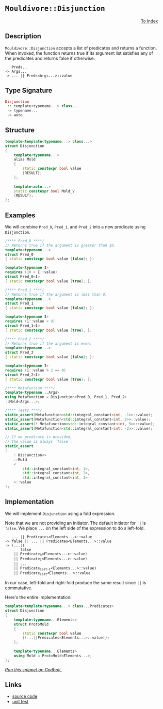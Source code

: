 <!-- Copyright 2024 Feng Mofan
SPDX-License-Identifier: Apache-2.0 -->

# `Mouldivore::Disjunction`

<p style='text-align: right;'><a href="../../../facilities/metafunctions.md#mouldivore-disjuction">To Index</a></p>

## Description

`Mouldivore::Disjunction` accepts a list of predicates and returns a function.
When invoked, the function returns true if its argument list satisfies any of the predicates and returns false if otherwise.

<pre><code>   Preds...
-> Args...
-> ... || Preds&lt;Args...&gt;::value</code></pre>

## Type Signature

```Haskell
Disjunction
 :: template<typename...> class... 
 -> typename...
 -> auto
```

## Structure

```C++
template<template<typename...> class...>
struct Disjunction
{
    template<typename...>
    alias Mold
    {
        static constexpr bool value
        {RESULT};
    };
    
    template<auto...>
    static constexpr bool Mold_v
    {RESULT};
};
```

## Examples

We will combine `Pred_0`, `Pred_1`, and `Pred_2` into a new predicate using `Disjunction`.

```C++
/**** Pred_0 ****/
// Returns true if the argument is greater than 10.
template<typename...>
struct Pred_0
{ static constexpr bool value {false}; };

template<typename I>
requires (10 < I::value)
struct Pred_0<I>
{ static constexpr bool value {true}; };

/**** Pred_1 ****/
// Returns true if the argument is less than 0.
template<typename...>
struct Pred_1
{ static constexpr bool value {false}; };

template<typename I>
requires (I::value < 0)
struct Pred_1<I>
{ static constexpr bool value {true}; };

/**** Pred_2 ****/
// Returns true if the argument is even.
template<typename...>
struct Pred_2
{ static constexpr bool value {false}; };

template<typename I>
requires (I::value % 2 == 0)
struct Pred_2<I>
{ static constexpr bool value {true}; };

/**** Metafuntion ****/
template<typename...Args>
using Metafunction = Disjunction<Pred_0, Pred_1, Pred_2>
::Mold<Args...>;

/**** Tests ****/
static_assert(Metafunction<std::integral_constant<int, -1>>::value);
static_assert(Metafunction<std::integral_constant<int, 2>>::value);
static_assert(! Metafunction<std::integral_constant<int, 5>>::value);
static_assert(Metafunction<std::integral_constant<int, -2>>::value);

// If no predicate is provided,
// the value is always `false`.
static_assert
(
    ! Disjunction<>
    ::Mold
    <
        std::integral_constant<int, 1>,
        std::integral_constant<int, 2>,
        std::integral_constant<int, 3>
    >::value
);
```

## Implementation

We will implement `Disjunction` using a fold expression.

Note that we are not providing an initiator. The default initiator for `||` is `false`. We place `...` on the left side of the expression to do a left-fold.

<pre><code>   ... || Predicates&lt;Elements...&gt;::value
-> false || ... || Predicates&lt;Elements...&gt;::value
-> (...((
       false
    || Predicate<sub>0</sub>&lt;Elements...&gt;::value)
    || Predicate<sub>1</sub>&lt;Elements...&gt;::value)
    || ...
    || Predicate<sub>Last-1</sub>&lt;Elements...&gt;::value)
    || Predicate<sub>Last</sub>&lt;Elements...&gt;::value
</code></pre>

In our case, left-fold and right-fold produce the same result since `||` is commutative.

Here's the entire implementation:

```C++
template<template<typename...> class...Predicates>
struct Disjunction
{
    template<typename...Elements>
    struct ProtoMold
    {
        static constexpr bool value
        {(...||Predicates<Elements...>::value)};
    };
    
    template<typename...Elements>
    using Mold = ProtoMold<Elements...>;
};
```

[*Run this snippet on Godbolt.*](https://godbolt.org/#z:OYLghAFBqd5QCxAYwPYBMCmBRdBLAF1QCcAaPECAMzwBtMA7AQwFtMQByARg9KtQYEAysib0QXACx8BBAKoBnTAAUAHpwAMvAFYTStJg1DIApACYAQuYukl9ZATwDKjdAGFUtAK4sGIAMykrgAyeAyYAHI%2BAEaYxCAAHBqkAA6oCoRODB7evgGp6ZkCoeFRLLHxSbaY9o4CQgRMxAQ5Pn6BdpgOWQ1NBCWRMXGJyQqNza15HeP9YYPlw0kAlLaoXsTI7BwA9ABU%2BweHR8cH2yYaAIJ7BwDUAJIsKfRsgkx1DDeHZ5fXJ38n3wu5wuBEwjwMoJM/jcoPBb0wUJhAE8UoxWJgAHRYqHYG7IAwKBRYjHKYiYfCiUEKHHAsbELwOG4AETwCm0XgY3QEwJMAHYrJcbkKbrCnvDEQQUWi2MTsM9GARqf5sMDhTc6QyCDdSagiABZTzoVXCvkCi5qtVjN54ZB4gRjTCqFLEG7RVCeG4ANzEXgRgotQtNEGJfLcodJ5Jt8KVbjlYIVROxypAIG93kwSz5TKhZrVWZzxsD/qFoohCOhktRzBlWLjL0VNOLNy8GSMNwNtHQNyhTO1xF1qA7RuhdYTIeVBcu%2Bf8ZuBv3%2BR0B85u2FUrCemE%2BpznC4BPKnZn8YXxXiw3YrUoA%2BgRiExCEqVVOfoc%2B%2BTLxot/sl9sbgAlTAEOsDAKCK9KbngVAiggm5NMAPgKjcrI3MAZLwi6BAIIYNxcBoGLAqW4oXlW6Ljo%2BFwaoyEboO%2BPL8uqjSOLaaDAaCToum6Hppr63b8lQYhKNOFg8dmM77iCYJipCRHSpudyNhcZIAI5eHgZIgRAOHnm49wplxGa0jemqvtRGiInJE5TnRVqMXaLGOs6rrurQXo%2BpupqGQivIiUJglicuVGXlwn67N%2Bf4AUBIEeYhkEYTBxBwfWiEgfQhJQVhuH4RJZYSlK1aYkmZEUVqAVcLRQnWTatkOmxjmca5PEWHxtACV5ObCZOQKXARUnIsRbD3PJSkqWpNwQHcun1YiNwaJmlxFcZgVmfJpr0daTH2qxDkcc5ekNR5gntaJT5XC%2BAVmMFoX/oBxDAaB3EQVBcUJQhSGYJ6jB4V1WWEb1MmkQZ9KUWS1FmGVq02cx1VbU5Lnpg1TUtd5h2zl9cI9ZWMkDRZCmYMpqmYOp42ppNZgAKw3OdPY9tNs3kYZQNvqD0LmWRK0Vetdk1dtsPce5YEHb5x3LnqAFMFQHLvBdmVo%2BWv15cSCnAA%2BwItmEwDtqL4ucpL1MsmyHJcgwiIBckC1cKQC1M2RKZDoiiuJnhE5HZ1J23AAKgTipS3NDE2peTCEnEBAQCLjRa4biJjOgKZhKCKFiJekONIIiKxxbAC0pVO9gE3ppmzvs/7gfNCHmsG%2B8kcENHICx5g8e0InG2GAQqeCBbVs4rnvr52ahcB0oJdgGAGth%2BXWSV9Xtf143LHN63BAW6TNLJsTecdX3xfB6HYtj9y0JRzHgh17eDdJ3P0Jpzc6cdyvek935P53JBDCoDczqRpS4Egc6qCengWDoFIHOH8sUeZfxuGIAA7kwJEIETAADYNAIwRIgz6dM1pFwHi3S4EBCw3CHsyVk7Jtbj2hPJNUNtDR4MRHgy0VdD5xxPjPK0KcL5t2wjiIBTY6GTyPtPM%2BrC3CXytlw80AZ6K8MYQnARLc2ELxuP4chJpb6uWBD3DgKxaCcFJrwPwHAtCkFQJwMMlhrDqjWBsNyh4eCkAIJoDRKwADWIBSaSAxBoBIZgzAAE5vFcFJh4hIXBeS8mkFojgkheAsAkBoZIeiDFGI4LwBQIBkh2P0Ro0gcBYAwEQCANYBAUheAXhQCAaBHh0DiBEdEnBVAJHgeneBkhkLIFtFIDEZheCRiIMQf%2Beh%2BCCBEGIdgUgZCCEUCodQGTSC6HNpA28KROA8E0do3R9jDGcAAPLFKKVqVAkE6kNKaS0tpbjzoQA8BU%2BgLpzD%2BC4EsXg6StArAgEgcpKRKlkFKe8z5IBgBSDMHwOgoJiApIgNEdZ0QwhNCREs3gULmDECRJs6I2gujpJseU%2BsmyGC0FhdMrA0QvDADcGIZqcLSBYBYIYYA4gCX426O9FJ0zHRdGKVsGxtdwkGNoHgaIt4kUeCwOsm8eBoncF4O9YgbolBMjBDS3lRh7ErCoAYJWAA1PAmBIGbKrBSgZwhRDiFGQaiZah1mzP0DSlA1hrD6D5SkyAKxUApHeMy9OUceymFMZYMwCSpW9KwI6iAKxOiGxcAwdwng2h6BCHMMoFQ9BpAyO8SYfhzbJqKAwAYCbhjmzDe8XoExo15HzTUdFPQZg5qGPEfNMw016CtM0atCxa2hosZsCQKyOA6NIPE3giSbiHMac04ArTsJnNGrgQgJBuzWIebY5VKxoJMCwPEENpBnGSH8Bibx/hQkaEkGYSQiCNCk3gd4/QnBImkGiXcjE8CuDwISN4oJ8DXH%2BL3fAvt6zEnJNSYujJLzcmvPyTs4p5BKA/OudUtgnAmgsE9LydOTA8QGDbFwbxGIuDuK6fgHpfTzYGqGca6QpqlDmumboQF8ymCLIld23t/aNkcG2YU4pNx9lDvqSOtDNLsJYZwx%2BC5qArlxDnf4MwC6nmZNA9BuIkGymiY%2BdclA6H/l%2BOSDQWgIKwUQumQimFFLDNIpRWihwFKsUKhxXi9ZhLiWktoOSiVlL5VGDpQY/AZJGUE3Way5A7KKVcvWby/lMKhVbAMaK8VNipUyswHK6l7m1bKr4GqhQmrtW6sYPq2QJGRlkdkGaqZBjqNWqVd6qwlh7XRGDc611WR3Wev8EySr1g/UDoDf/XzTrqi1CyBGqNuR01BEjS2xNGbCippLSNzN7xxt5r6xW%2Bo9aZuNvLYbItsxSg1sbat4be2%2BgLbbasdYnb7lXp7Ws6Zg7h3HPxPxzD2H3FTvw7O259zHlLtICutdlBu03rvVhw9vJSbeJCf4I9J7JDm2Y3%2B2wAGZPAfgKBgpuzFPyeILBrYCHjksAUJ6W0nontljGHhmdgb%2Bl5aNQVsZ8gKMlZ0PkWj9HlmXaY7%2BrZ4G9kHLxwTonJPoxahE2Jm5h5/DSdS3J5TnyMcy9U4TlIKRLzE%2B8ZeUnBBLyqCaUCnTcQ9OQuhUi4zRvkWovRZZ0T2LcX4s85gIlJKyXMpsVShVkXeBeYrUyvzqg2WgiC0fblvBQsCqRBFkVvSYuSriPFxLCqUtAbS0wDVWqdV6pc8RmnEhCvjIZxa/I6mbU%2BpsKFurhiGv2k4NsA%2BbXfX%2BriIGnrG6C0DYgK4Bt5s407dbUmqbWQO8FBTVkY763%2Bsrb6APlv4/m3xt23Wifa358z%2B7xN9tZ2RmMeuwkzgQ6%2BeE69ILqkwvp09Ik59wDzzl2YFXcMDd4TAcgB8Rifw/hSYBJh7El/vJn0/pu5wf9aS32W6pMu6wSvIsSCQkgfiXAniZg364S/gW%2BA6/%2BF%2BDil2nSv%2B2%2BSSqBSwKwUqGQzgkgQAA%3D)

## Links

- [source code](../../../../conceptrodon/mouldivore/disjunction.hpp)
- [unit test](../../../../tests/unit/metafunctions/mouldivore/disjunction.test.hpp)
